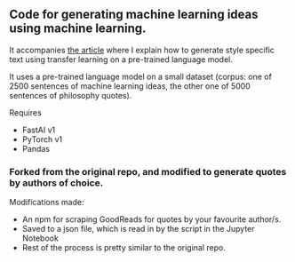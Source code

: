 ## Code for generating machine learning ideas using machine learning.

It accompanies [the article](https://towardsdatascience.com/generating-new-ideas-for-machine-learning-projects-through-machine-learning-ce3fee50ec2) where I explain how to generate style specific text using transfer learning on a pre-trained language model.

It uses a pre-trained language model on a small dataset (corpus: one of 2500 sentences of machine learning ideas, the other one of 5000 sentences of philosophy quotes).

Requires
- FastAI v1
- PyTorch v1
- Pandas

### Forked from the original repo, and modified to generate quotes by authors of choice.
Modifications made:
- An npm for scraping GoodReads for quotes by your favourite author/s.
- Saved to a json file, which is read in by the script in the Jupyter Notebook
- Rest of the process is pretty similar to the original repo.

